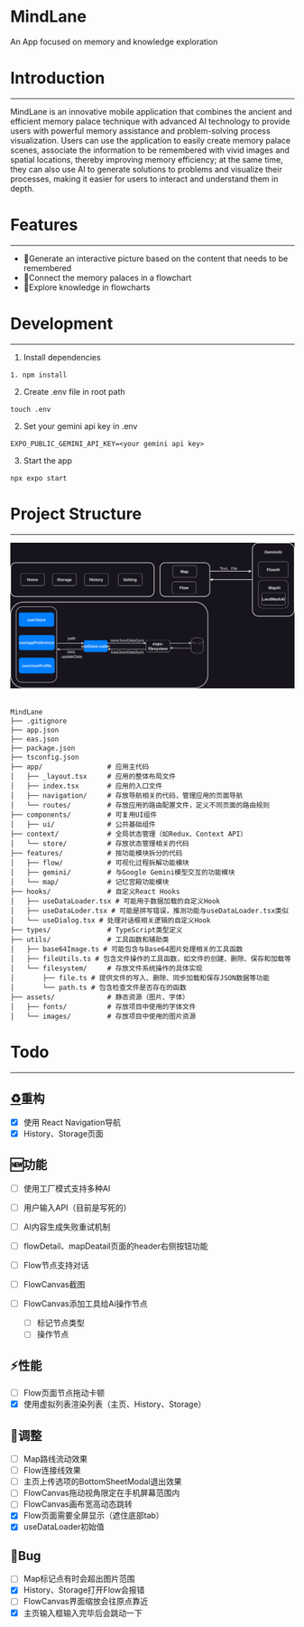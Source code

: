 # MindLane

An App focused on memory and knowledge exploration

# Introduction

---

MindLane is an innovative mobile application that combines the ancient and efficient memory palace technique with advanced AI technology to provide users with powerful memory assistance and problem-solving process visualization. Users can use the application to easily create memory palace scenes, associate the information to be remembered with vivid images and spatial locations, thereby improving memory efficiency; at the same time, they can also use AI to generate solutions to problems and visualize their processes, making it easier for users to interact and understand them in depth.

# Features

---

- 🚧Generate an interactive picture based on the content that needs to be remembered
- 🚧Connect the memory palaces in a flowchart
- 🚧Explore knowledge in flowcharts

# Development

---

1. Install dependencies

```
1. npm install
```

2. Create .env file in root path

```
touch .env
```

2. Set your gemini api key in .env

```
EXPO_PUBLIC_GEMINI_API_KEY=<your gemini api key> 
```

3. Start the app

```
npx expo start
```

# Project Structure

---

![project-structure](docs/project-structure.png "project-structure")

```plaintext

MindLane
├── .gitignore  
├── app.json  
├── eas.json  
├── package.json  
├── tsconfig.json   
├── app/                # 应用主代码
│   ├── _layout.tsx     # 应用的整体布局文件
│   ├── index.tsx       # 应用的入口文件
│   ├── navigation/     # 存放导航相关的代码，管理应用的页面导航
│   └── routes/         # 存放应用的路由配置文件，定义不同页面的路由规则
├── components/         # 可复用UI组件
│   ├── ui/             # 公共基础组件
├── context/            # 全局状态管理（如Redux、Context API）
│   └── store/          # 存放状态管理相关的代码
├── features/           # 按功能模块拆分的代码
│   ├── flow/           # 可视化过程拆解功能模块
│   ├── gemini/         # 与Google Gemini模型交互的功能模块
│   └── map/            # 记忆宫殿功能模块
├── hooks/              # 自定义React Hooks
│   ├── useDataLoader.tsx # 可能用于数据加载的自定义Hook
│   ├── useDataLoder.tsx # 可能是拼写错误，推测功能与useDataLoader.tsx类似
│   └── useDialog.tsx # 处理对话框相关逻辑的自定义Hook
├── types/              # TypeScript类型定义
├── utils/              # 工具函数和辅助类
│   ├── base64Image.ts # 可能包含与Base64图片处理相关的工具函数
│   ├── fileUtils.ts # 包含文件操作的工具函数，如文件的创建、删除、保存和加载等
│   └── filesystem/     # 存放文件系统操作的具体实现
│       ├── file.ts # 提供文件的写入、删除、同步加载和保存JSON数据等功能
│       └── path.ts # 包含检查文件是否存在的函数
├── assets/             # 静态资源（图片、字体）
│   ├── fonts/          # 存放项目中使用的字体文件
│   └── images/         # 存放项目中使用的图片资源
```

# Todo

---

## [♻️](https://github.com/FourWindff/MindLane/commit/7d34b5e19c5d55e2a83f922b3a90ea8fae350270 ":recycle: Refactor: Update Gallery sorting mechanism")重构

- [X] 使用 React Navigation导航
- [X] History、Storage页面

## 🆕功能

- [ ] 使用工厂模式支持多种AI
- [ ] 用户输入API（目前是写死的）
- [ ] AI内容生成失败重试机制
- [ ] flowDetail、mapDeatail页面的header右侧按钮功能
- [ ] Flow节点支持对话
- [ ] FlowCanvas截图
- [ ] FlowCanvas添加工具给Ai操作节点

  - [ ] 标记节点类型
  - [ ] 操作节点

## ⚡性能

- [ ] Flow页面节点拖动卡顿
- [X] 使用虚拟列表渲染列表（主页、History、Storage）

## 🔨调整

- [ ] Map路线流动效果
- [ ] Flow连接线效果
- [ ] 主页上传选项的BottomSheetModal退出效果
- [ ] FlowCanvas拖动视角限定在手机屏幕范围内
- [ ] FlowCanvas画布宽高动态跳转
- [X] Flow页面需要全屏显示（遮住底部tab）
- [X] useDataLoader初始值

## 🐛Bug

- [ ] Map标记点有时会超出图片范围
- [X] History、Storage打开Flow会报错
- [ ] FlowCanvas界面缩放会往原点靠近
- [X] 主页输入框输入完毕后会跳动一下
